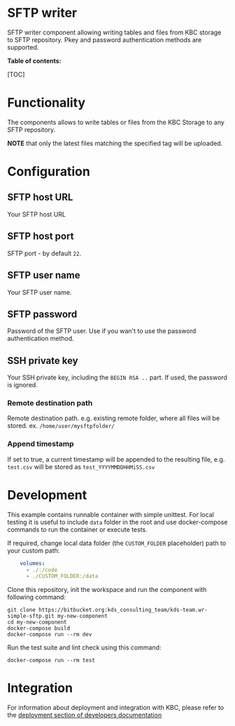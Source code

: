 # SFTP writer

SFTP writer component allowing writing tables and files from KBC storage to SFTP repository. Pkey and password authentication 
methods are supported.

**Table of contents:**  
  
[TOC]

# Functionality

The components allows to write tables or files from the KBC Storage to any SFTP repository.

**NOTE** that only the latest files matching the specified tag will be uploaded.

# Configuration
 
## SFTP host URL

Your SFTP host URL

## SFTP host port

SFTP port - by default `22`.

## SFTP user name

Your SFTP user name.

## SFTP password

Password of the SFTP user. Use if you wan't to use the password authentication method.

## SSH private key

Your SSH private key, including the `BEGIN RSA ..` part. If used, the password is ignored.

### Remote destination path

Remote destination path. e.g. existing remote folder, where all files will be stored. ex. `/home/user/mysftpfolder/`

### Append timestamp

If set to true, a current timestamp will be appended to the resulting file, e.g. `test.csv` will be stored as 
 `test_YYYYMMDDHHMiSS.csv`

 
# Development
 
This example contains runnable container with simple unittest. For local testing it is useful to include `data` folder in the root
and use docker-compose commands to run the container or execute tests. 

If required, change local data folder (the `CUSTOM_FOLDER` placeholder) path to your custom path:
```yaml
    volumes:
      - ./:/code
      - ./CUSTOM_FOLDER:/data
```

Clone this repository, init the workspace and run the component with following command:

```
git clone https://bitbucket.org:kds_consulting_team/kds-team.wr-simple-sftp.git my-new-component
cd my-new-component
docker-compose build
docker-compose run --rm dev
```

Run the test suite and lint check using this command:

```
docker-compose run --rm test
```

# Integration

For information about deployment and integration with KBC, please refer to the [deployment section of developers documentation](https://developers.keboola.com/extend/component/deployment/) 